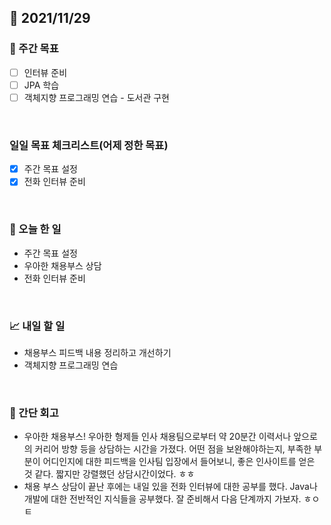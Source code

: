 ## 📅 2021/11/29


### 👏 주간 목표

- [ ] 인터뷰 준비
- [ ] JPA 학습 
- [ ] 객체지향 프로그래밍 연습 - 도서관 구현

<br/>

### 일일 목표 체크리스트(어제 정한 목표)

- [x] 주간 목표 설정
- [x] 전화 인터뷰 준비

<br/>

### 💯 오늘 한 일

- 주간 목표 설정
- 우아한 채용부스 상담
- 전화 인터뷰 준비

<br/>

### 📈 내일 할 일

- 채용부스 피드백 내용 정리하고 개선하기
- 객체지향 프로그래밍 연습

<br/>

### 🤔 간단 회고

- 우아한 채용부스! 우아한 형제들 인사 채용팀으로부터 약 20분간 이력서나 앞으로의 커리어 방향 등을 상담하는 시간을 가졌다.
어떤 점을 보완해야하는지, 부족한 부분이 어디인지에 대한 피드백을 인사팀 입장에서 들어보니, 좋은 인사이트를 얻은 것 같다.
짧지만 강렬했던 상담시간이었다. ㅎㅎ
- 채용 부스 상담이 끝난 후에는 내일 있을 전화 인터뷰에 대한 공부를 했다. Java나 개발에 대한 전반적인 지식들을 
공부했다. 잘 준비해서 다음 단계까지 가보자. ㅎㅇㅌ




